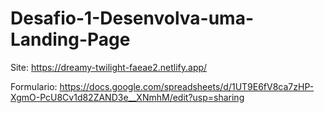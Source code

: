 # Desafio-1-Desenvolva-uma-Landing-Page

Site: https://dreamy-twilight-faeae2.netlify.app/

Formulario: https://docs.google.com/spreadsheets/d/1UT9E6fV8ca7zHP-XgmO-PcU8Cv1d82ZAND3e__XNmhM/edit?usp=sharing

